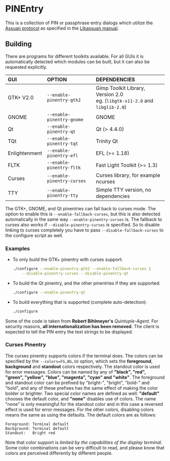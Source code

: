 # PINEntry

This is a collection of PIN or passphrase entry dialogs which
utilize the [Assuan protocol](https://gnupg.org/related_software/libassuan/index.html) as specified in the [Libassuan manual](https://www.gnupg.org/documentation/manuals/assuan/).

## Building
There are programs for different toolkits available.  For all GUIs it
is automatically detected which modules can be built, but it can also
be requested explicitly.

 GUI | OPTION | DEPENDENCIES
:--- |:------ |:------------
GTK+ V2.0     | `--enable-pinentry-gtk2`   | Gimp Toolkit Library, Version 2.0 <br> eg. (`libgtk-x11-2.0` and `libglib-2.0`)
GNOME         | `--enable-pinentry-gnome`  | GNOME
Qt            | `--enable-pinentry-qt`     | Qt (> 4.4.0)
TQt           | `--enable-pinentry-tqt`    | Trinity Qt
Enlightenment | `--enable-pinentry-efl`    | EFL (>= 1.18)
FLTK          | `--enable-pinentry-fltk`   | Fast Light Toolkit (>= 1.3)
Curses        | `--enable-pinentry-curses` | Curses library, for example ncurses
TTY           | `--enable-pinentry-tty`    | Simple TTY version, no dependencies

The GTK+, GNOME, and Qt pinentries can fall back to curses mode.  The
option to enable this is `--enable-fallback-curses`, but this is also
detected automatically in the same way `--enable-pinentry-curses` is.
The fallback to curses also works if `--disable-pinentry-curses` is
specified.  So to disable linking to curses completely you have to
pass `--disable-fallback-curses` to the configure script as well.

### Examples
* To only build the GTK+ pinentry with curses support:
	```sh
	./configure --enable-pinentry-gtk2 --enable-fallback-curses \
		--disable-pinentry-curses --disable-pinentry-qt
	```

* To build the Qt pinentry, and the other pinentries if they are
  supported:
	```sh
	./configure --enable-pinentry-qt
	```

* To build everything that is supported (complete auto-detection):
	```sh
	./configure
	```

Some of the code is taken from **Robert Bihlmeyer's** *Quintuple-Agent*.
For security reasons, **all internationalization has been removed**.  The
client is expected to tell the PIN entry the text strings to be
displayed.


### Curses Pinentry

The curses pinentry supports colors if the terminal does.  The colors
can be specified by the `--colors=FG,BG,SO` option, which sets the
**foreground**, **background** and **standout** colors respectively.  The standout
color is used for error messages.  Colors can be named by any of
**"black", "red", "green", "yellow", "blue", "magenta", "cyan" and "white"**.  The foreground and standout color can be prefixed by
"bright-", "bright", "bold-" and "bold", and any of these prefixes has
the same effect of making the color bolder or brighter.  Two special
color names are defined as well: **"default"** chooses the default color,
and **"none"** disables use of colors.  The name "none" is only meaningful
for the standout color and in this case a reversed effect is used for
error messages.  For the other colors, disabling colors means the same
as using the defaults.  The default colors are as follows:

	Foreground:	Terminal default
	Background:	Terminal default
	Standout:	Bright red

Note that color support is *limited by the capabilities of the display
terminal*.  Some color combinations can be very difficult to read, and
please know that colors are perceived differently by different people.

